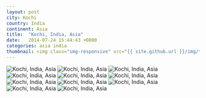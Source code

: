 ```yaml
---
layout: post
city: Kochi
country: India
continent: Asia
title:  "Kochi, India, Asia"
date:   2014-07-24 15:44:43 +0000
categories: asia india
thumbnail: <img class="img-responsive" src="{{ site.github.url }}/img/thumbnails/kochi-3.jpg" alt="Kochi India" />
---
```


<div class="img-container">
	<img class="img-responsive" src="{{ site.github.url }}/img/countries/india/kochi-1.jpg" alt="Kochi, India, Asia"/>
	<img class="img-responsive" src="{{ site.github.url }}/img/countries/india/kochi-2.jpg" alt="Kochi, India, Asia"/>
	<img class="img-responsive" src="{{ site.github.url }}/img/countries/india/kochi-3.jpg" alt="Kochi, India, Asia"/>
	<img class="img-responsive" src="{{ site.github.url }}/img/countries/india/kochi-4.jpg" alt="Kochi, India, Asia"/>
	<img class="img-responsive" src="{{ site.github.url }}/img/countries/india/kochi-5.jpg" alt="Kochi, India, Asia"/>
	<img class="img-responsive" src="{{ site.github.url }}/img/countries/india/kochi-6.jpg" alt="Kochi, India, Asia"/>
	<img class="img-responsive" src="{{ site.github.url }}/img/countries/india/kochi-7.jpg" alt="Kochi, India, Asia"/>
	<img class="img-responsive" src="{{ site.github.url }}/img/countries/india/kochi-8.jpg" alt="Kochi, India, Asia"/>
	<img class="img-responsive" src="{{ site.github.url }}/img/countries/india/kochi-9.jpg" alt="Kochi, India, Asia"/>
	<img class="img-responsive" src="{{ site.github.url }}/img/countries/india/kochi-10.jpg" alt="Kochi, India, Asia"/>
	<img class="img-responsive" src="{{ site.github.url }}/img/countries/india/kochi-11.jpg" alt="Kochi, India, Asia"/>
</div>
